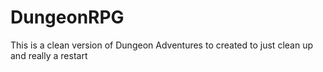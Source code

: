 # DungeonRPG
This is a clean version of Dungeon Adventures to created to just clean up and really a restart  
